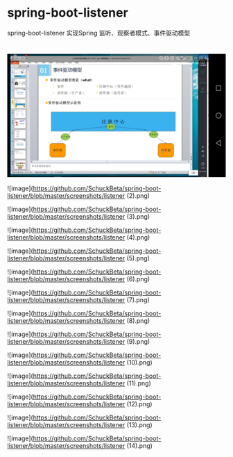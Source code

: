 # spring-boot-listener
spring-boot-listener  实现Spring 监听、观察者模式、事件驱动模型

#
![image](https://github.com/SchuckBeta/spring-boot-listener/blob/master/screenshots/listener1.png)

![image](https://github.com/SchuckBeta/spring-boot-listener/blob/master/screenshots/listener (2).png)

![image](https://github.com/SchuckBeta/spring-boot-listener/blob/master/screenshots/listener (3).png)

![image](https://github.com/SchuckBeta/spring-boot-listener/blob/master/screenshots/listener (4).png)

![image](https://github.com/SchuckBeta/spring-boot-listener/blob/master/screenshots/listener (5).png)

![image](https://github.com/SchuckBeta/spring-boot-listener/blob/master/screenshots/listener (6).png)

![image](https://github.com/SchuckBeta/spring-boot-listener/blob/master/screenshots/listener (7).png)

![image](https://github.com/SchuckBeta/spring-boot-listener/blob/master/screenshots/listener (8).png)

![image](https://github.com/SchuckBeta/spring-boot-listener/blob/master/screenshots/listener (9).png)

![image](https://github.com/SchuckBeta/spring-boot-listener/blob/master/screenshots/listener (10).png)

![image](https://github.com/SchuckBeta/spring-boot-listener/blob/master/screenshots/listener (11).png)

![image](https://github.com/SchuckBeta/spring-boot-listener/blob/master/screenshots/listener (12).png)

![image](https://github.com/SchuckBeta/spring-boot-listener/blob/master/screenshots/listener (13).png)

![image](https://github.com/SchuckBeta/spring-boot-listener/blob/master/screenshots/listener (14).png)
